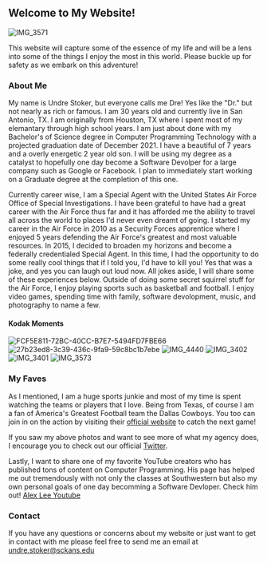 ## Welcome to My Website!
![IMG_3571](https://user-images.githubusercontent.com/91627769/136305661-8279663b-af50-4917-a7f3-d037e0853d18.JPG)

This website will capture some of the essence of my life and will be a lens into some of the things I enjoy the most in this world. Please buckle up for safety as we embark on this adventure!

### About Me

My name is Undre Stoker, but everyone calls me Dre! Yes like the "Dr." but not nearly as rich or famous. I am 30 years old and currently live in San Antonio, TX. I am originally from Houston, TX where I spent most of my elemantary through high school years. I am just about done with my Bachelor's of Science degree in Computer Programming Technology with a projected graduation date of December 2021. I have a beautiful of 7 years and a overly energetic 2 year old son. I will be using my degree as a catalyst to hopefully one day become a Software Devolper for a large company such as Google or Facebook. I plan to immediately start working on a Graduate degree at the completion of this one. 

Currently career wise, I am a Special Agent with the United States Air Force Office of Special Investigations. I have been grateful to have had a great career with the Air Force thus far and it has afforded me the ability to travel all across the world to places I'd never even dreamt of going. I started my career in the Air Force in 2010 as a Security Forces apprentice where I enjoyed 5 years defending the Air Force's greatest and most valuable resources. In 2015, I decided to broaden my horizons and become a federally credentialed Special Agent. In this time, I had the opportunity to do some really cool things that if I told you, I'd have to kill you! Yes that was a joke, and yes you can laugh out loud now. All jokes aside, I will share some of these experiences below. Outside of doing some secret squirrel stuff for the Air Force, I enjoy playing sports such as basketball and football. I enjoy video games, spending time with family, software devolopment, music, and photography to name a few. 

#### Kodak Moments
![FCF5E811-72BC-40CC-B7E7-5494FD7FBE66](https://user-images.githubusercontent.com/91627769/136308041-8dbe0dab-a9fe-4bb5-ae80-626170c4f9bf.JPG)
![27b23ed8-3c39-436c-9fa9-59c8bc1b7ebe](https://user-images.githubusercontent.com/91627769/136308044-baedeed6-53bf-461c-96a8-4c27b0ad7c18.JPG)
![IMG_4440](https://user-images.githubusercontent.com/91627769/136308045-07959bb8-9c58-447c-93d4-835ba9d5dc09.JPG)
![IMG_3402](https://user-images.githubusercontent.com/91627769/136308057-b0cf8a43-ca25-486a-a40b-7a20e28d690f.JPG)
![IMG_3401](https://user-images.githubusercontent.com/91627769/136308059-a4505b21-1e30-4f50-a1f0-ba9e7243e067.JPG)
![IMG_3573](https://user-images.githubusercontent.com/91627769/136308061-2f57a3bb-1224-45fc-83d3-718fe2fbaacf.JPG)



### My Faves

As I mentioned, I am a huge sports junkie and most of my time is spent watching the teams or players that I love. 
Being from Texas, of course I am a fan of America's Greatest Football team the Dallas Cowboys. 
You too can join in on the action by visiting their [official website](https://www.dallascowboys.com) to catch the next game!  

If you saw my above photos and want to see more of what my agency does, I encourage you to check out our official [Twitter](https://twitter.com/RealAFOSI).

Lastly, I want to share one of my favorite YouTube creators who has published tons of content on Computer Programming. His page has helped me out tremendously with not only the classes at Southwestern but also my own personal goals of one day becomming a Software Devloper. Check him out! [Alex Lee Youtube](https://www.youtube.com/channel/UC_fFL5jgoCOrwAVoM_fBYwA)


### Contact

If you have any questions or concerns about my website or just want to get in contact with me please feel free to send me an email at undre.stoker@sckans.edu 
